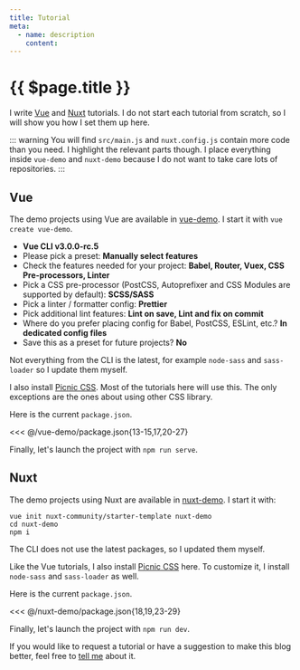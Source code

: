 ```yaml
---
title: Tutorial
meta:
  - name: description
    content: 
---
```


# {{ $page.title }}

I write [Vue](https://vuejs.org/) and [Nuxt](https://nuxtjs.org/) tutorials. I do not start each tutorial from scratch, so I will show you how I set them up here.

::: warning
You will find `src/main.js` and `nuxt.config.js` contain more code than you need. I highlight the relevant parts though. I place everything inside `vue-demo` and `nuxt-demo` because I do not want to take care lots of repositories.
:::

## Vue

The demo projects using Vue are available in [vue-demo](https://github.com/yasminzy/blog/tree/master/vue-demo). I start it with `vue create vue-demo`.

- **Vue CLI v3.0.0-rc.5**
- Please pick a preset: **Manually select features**
- Check the features needed for your project: **Babel, Router, Vuex, CSS Pre-processors, Linter**
- Pick a CSS pre-processor (PostCSS, Autoprefixer and CSS Modules are supported by default): **SCSS/SASS**
- Pick a linter / formatter config: **Prettier**
- Pick additional lint features: **Lint on save, Lint and fix on commit**
- Where do you prefer placing config for Babel, PostCSS, ESLint, etc.? **In dedicated config files**
- Save this as a preset for future projects? **No**

Not everything from the CLI is the latest, for example `node-sass` and `sass-loader` so I update them myself.

I also install [Picnic CSS](https://github.com/franciscop/picnic). Most of the tutorials here will use this. The only exceptions are the ones about using other CSS library.

Here is the current `package.json`.

<<< @/vue-demo/package.json{13-15,17,20-27}

Finally, let's launch the project with `npm run serve`.

## Nuxt

The demo projects using Nuxt are available in [nuxt-demo](https://github.com/yasminzy/blog/tree/master/nuxt-demo). I start it with:

```bash{2}
vue init nuxt-community/starter-template nuxt-demo
cd nuxt-demo
npm i
```

The CLI does not use the latest packages, so I updated them myself.

Like the Vue tutorials, I also install [Picnic CSS](https://github.com/franciscop/picnic) here. To customize it, I install `node-sass` and `sass-loader` as well.

Here is the current `package.json`.

<<< @/nuxt-demo/package.json{18,19,23-29}

Finally, let's launch the project with `npm run dev`.

If you would like to request a tutorial or have a suggestion to make this blog better, feel free to [tell me](mailto:yasmin@yasminzy.com) about it.
